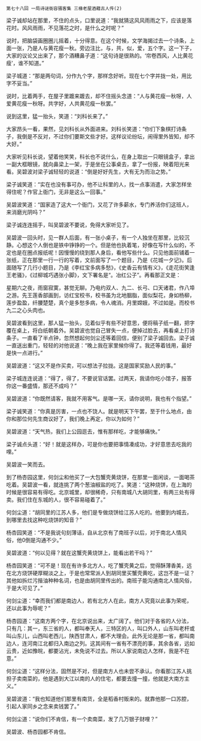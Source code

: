     第七十八回 一局诗谜衙容骚客集 三椽老屋酒藉古人传(2) 

   梁子诚却站在那里，不住的点头，口里说道：“我就猜这风风雨雨之下，应该是落花时。风风雨雨，不见落花之时，是什么之时呢？”

   说时，把脑袋画圈圈儿摇着，十分得意。在这个时候，文学海揭过去一个诗条，上面一张，乃是人与黄花瘦一秋。旁边注比，与，共，似，爱，五个字。这一下子，大家的议论又出来了，那个酒糟鼻子道：“这句诗是很熟的。‘帘卷西风，人比黄花瘦’，谁不知道。”

   梁子城道：“那是两句词，分作九个字，那样念好听。现在七个字并拢一处，用比字不妥当。”

   说时，比着两手，在屋子里踱来踱去，却不住摇头念道：“人与黄花瘦一秋呀，人爱黄花瘦一秋呀。共字好，人共黄花瘦一秋罢。”

   说到这里，猛一抬头，笑道：“刘科长来了。”

   大家昂头一看，果然，见刘科长从外面进来。刘科长笑道：“你们下象棋打诗条子，我倒是不反对，不过你们要斯文些才好。这样议论纷坛，闹得里外皆知，却不大好。”

   大家听见科长说，望着他笑笑，科长也不说什么，在身上取出一只眼镜盒子，拿出一副大框眼镜，就向鼻梁上一架，于是坐在公事桌去，拿了一份报，映着阳光来看。吴碧波对梁子诚轻轻的说道：“倒是好好先生，大有无为而治之势。”

   梁子诚笑道：“实在也没有事可办，他不让科里的人，找一点事消遣，大家怎样坐得住呢？作官上衙门，无非是这么一回事。”

   吴碧波笑道：“国家造了这大一个衙门，又花了许多薪水，专门养活你们这班人，来消磨光阴吗？”

   梁子诚连连摇手，叫吴碧波不要说，免得大家听见了。

   吴碧波一回头时，见一群人后面，有一张小桌子，有一个人独坐在那里，比较沉静。心想这个人倒也是铁中铮铮的一个。但是他也执着笔，好像在写什么似的，不定也是在圈点报纸呢！因慢慢的绕到那人身后，看他写些什么。只见他面前铺着一张纸，正在那里一行一行的写着，文前面写了一个题目，乃是《花城一夕记》。后面随写了几行小题目，乃是《李红宝多病多愁》，《史香云有情有义》，《走花街笑逢王老骚》，《过柳城巧遇张小脚》，文下署名是“。冶红公子”。再看那正文是：

   星期六之夜，雨窗寂寞，甚觉无聊。乃电约双人、九二、长弓、口天诸君，作八埠之游。先王莲香部画到，访红宝校书，校书虽为北地胭脂，面似梨花，身如杨柳，莲步盈盈，纤腰楚楚，真个是多愁多病，令人魂消。月里嫦娥，不过如是。而校书九二之心头肉也。

   吴碧波看到这里，那人猛一抬头，见着似乎有些不好意思，便将稿子纸一翻，把字覆在桌上，将白纸朝着外。吴碧波也觉自己冒失一点，便掉过脸去，再看桌上打诗条子。一直看了半点钟，忽然想起何剑尘还等着回信，便别了梁子诚回去。梁子诚一直送出重门，轻轻的对他说道：“晚上我在家里候你得了。我还等着钱用，最好是快一点进行。”

   吴碧波道：“这又不是作买卖，可以想法子拉拢。这是国家奖励人民的事。”

   梁子城连连说道：“得了，得了，不要说官话罢。过两天，我请你吃小馆子，报答你这一番盛情，那还不成吗？”

   吴碧波道：“你既然请客，我就不用客气。是哪一天，请你说明，我也有个指望。”

   梁子诚笑道：“你真是厉害，一点也不饶人。就是明天下午罢，至于什么地点，由你和那位何先生商议好了，我们晚上再定，你以为如何？”

   吴碧波道：“天气热，我们上公园逛去，惟有那样吃，才能够痛快。”

   梁子诚点头道：“好！就是这样办，可是你也要把事情凑成功，才好意思去吃我的哩。”

   吴碧波一笑而去。

   到了杨杏园这里，何剑尘和他买了一大包蟹壳黄烧饼，在那里一面闲谈，一面喝茶吃着。吴碧波一看，就连挑了两个葱油椒盐的吃了。笑道：“这种烧饼，在上海的时候是很容易有得吃。北京城里，却很稀奇，只有南城八大胡同里，有两三处有得卖。我们住在东城的人，很不容易碰着了。”

   何剑尘道：“胡同里的江苏人多，他们是专做烧饼给江苏人吃的。他要到内城去，到哪里去找这种吃烧饼的知音？”

   杨杏园笑道：“不是我说句刻薄话，自从北京有了南班子以后，对于南北人情风俗，他0倒是沟通不少。”

   吴碧波道：“何以见得？就在这蟹壳黄烧饼上，能看出若干吗？”

   杨杏园笑道：“可不是！现在有许多北方人，吃了蟹壳黄之后，觉得酥薄香美，远在北方烧饼硬厚糊淡之上，于是也常常派人到胡同里买蟹壳黄吃，这岂不是一证？其他如拆烂污揩油种种名词，也是由胡同里传出的。南班子能沟通南北人情风俗，于是大可见了。”

   何剑尘道：“幸而我们都是南边人，若有北方人在此，南方人究竟以此事为荣呢，还以此事为辱呢？”

   杨杏园道：“这南方两个字，在北京说出来，太广阔了。他们对于各省的人分法，只有几：其一，东三省的人，都叫奉天人，三特区的人，叫口外人，山东叫老杆或叫山东儿，山西叫老西儿，陕西甘肃人，都不大理会。此外无论是那一省，都叫南边人，连河南江北都归入南边之列。这其间有一省有不漂亮的事，其余各省，远如云贵，近如豫皖，都要沾光，未免说不过去。所以人家说南边人怎样，我是不在意。”

   何剑尘道：“这样分法，固然是不对，但是南方人也未尝不承认。你看那江苏人挑担子卖南菜的，他是遇到大江以南的人的住宅，都要去撞一撞，他就是大南方主义。”

   吴碧波道：“我也知道他们那里有南货，全是稻香村贩来的。就靠他那一口苏腔，引起人家同乡之念来卖钱罢了。”

   何剑尘道：“说你们不肯信，有一个卖南菜，发了几万银子财哩？”

   吴碧波、杨杏园都不肯信。

